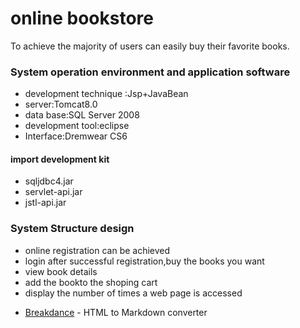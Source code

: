 # online bookstore


To achieve the majority of users can easily buy their favorite books.

  
### System operation environment and application software

  - development technique :Jsp+JavaBean
  - server:Tomcat8.0
  - data base:SQL Server 2008
  - development tool:eclipse
  - Interface:Dremwear CS6
  
  #### import development kit
   - sqljdbc4.jar
   - servlet-api.jar
   - jstl-api.jar
   
### System Structure design
- online registration can be achieved
- login after successful registration,buy the books you want
- view book details
- add the bookto the shoping cart
- display the number of times a web page is accessed


* [Breakdance](http://htmlpreview.github.com/Cynthiaman/online-bookstore.git) - HTML to Markdown converter
